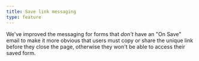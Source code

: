 ```yaml
---
title: Save link messaging
type: feature
---
```


We've improved the messaging for forms that *don't* have an "On Save" email to make it more obvious that users must copy or share the unique link before they close the page, otherwise they won't be able to access their saved form.